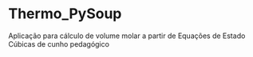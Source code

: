 # Thermo_PySoup
Aplicação para cálculo de volume molar a partir de Equações de Estado Cúbicas de cunho pedagógico

